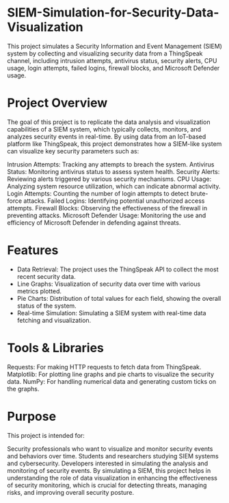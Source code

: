 # SIEM-Simulation-for-Security-Data-Visualization
This project simulates a Security Information and Event Management (SIEM) system by collecting and visualizing security data from a ThingSpeak channel, including intrusion attempts, antivirus status, security alerts, CPU usage, login attempts, failed logins, firewall blocks, and Microsoft Defender usage.
# Project Overview
The goal of this project is to replicate the data analysis and visualization capabilities of a SIEM system, which typically collects, monitors, and analyzes security events in real-time. By using data from an IoT-based platform like ThingSpeak, this project demonstrates how a SIEM-like system can visualize key security parameters such as:

Intrusion Attempts: Tracking any attempts to breach the system.
Antivirus Status: Monitoring antivirus status to assess system health.
Security Alerts: Reviewing alerts triggered by various security mechanisms.
CPU Usage: Analyzing system resource utilization, which can indicate abnormal activity.
Login Attempts: Counting the number of login attempts to detect brute-force attacks.
Failed Logins: Identifying potential unauthorized access attempts.
Firewall Blocks: Observing the effectiveness of the firewall in preventing attacks.
Microsoft Defender Usage: Monitoring the use and efficiency of Microsoft Defender in defending against threats.
# Features
* Data Retrieval: The project uses the ThingSpeak API to collect the most recent security data.
* Line Graphs: Visualization of security data over time with various metrics plotted.
* Pie Charts: Distribution of total values for each field, showing the overall status of the system.
* Real-time Simulation: Simulating a SIEM system with real-time data fetching and visualization.
# Tools & Libraries
Requests: For making HTTP requests to fetch data from ThingSpeak.
Matplotlib: For plotting line graphs and pie charts to visualize the security data.
NumPy: For handling numerical data and generating custom ticks on the graphs.
 # Purpose
This project is intended for:

Security professionals who want to visualize and monitor security events and behaviors over time.
Students and researchers studying SIEM systems and cybersecurity.
Developers interested in simulating the analysis and monitoring of security events.
By simulating a SIEM, this project helps in understanding the role of data visualization in enhancing the effectiveness of security monitoring, which is crucial for detecting threats, managing risks, and improving overall security posture.
